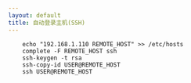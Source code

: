 ```yaml
---
layout: default
title: 自动登录主机(SSH)
---
```


        echo "192.168.1.110 REMOTE_HOST" >> /etc/hosts
        complete -F REMOTE_HOST ssh
        ssh-keygen -t rsa
        ssh-copy-id USER@REMOTE_HOST
        ssh USER@REMOTE_HOST
